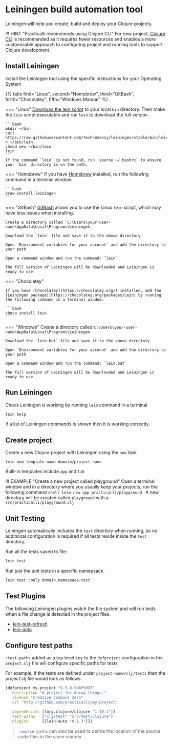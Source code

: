 # Leiningen build automation tool

Leiningen will help you create, build and deploy your Clojure projects.

!!! HINT "Practicalli recommends using Clojure CLI"
    For new project, [Clojure CLI](/clojure/clojure-cli/) is recommended as it requires fewer resources and enables a more customisable approach to configuring project and running tools to support Clojure development.


## Install Leiningen

Install the Leiningen tool using the specific instructions for your Operating System

<!-- Operating System specific instructions -->
{% tabs first="Linux", second="Homebrew", third="GitBash", forth="Chocolatey", fifth="Windows Manual" %}


=== "Linux"
    [Download the lein script](https://raw.githubusercontent.com/technomancy/leiningen/stable/bin/lein) to your local `bin` directory.  Then make the `lein` script executable and run `lein` to download the full version.

    ```bash
    mkdir ~/bin
    curl https://raw.githubusercontent.com/technomancy/leiningen/stable/bin/lein > ~/bin/lein
    chmod u+x ~/bin/lein
    lein
    ```
    If the command `lein` is not found, run `source ~/.bashrc` to ensure your `bin` directory is on the path.


=== "Homebrew"
    If you have [Homebrew](https://brew.sh/) installed, run the following command in a terminal window.

    ```bash
    brew install leiningen
    ```

=== "GitBash"
    [GitBash](https://gitforwindows.org/) allows you to use the Linux `lein` script, which may have less issues when installing.

    Create a directory called `C:\Users\your-user-name\AppData\Local\Programs\Leiningen`

    Download the `lein` file and save it to the above directory

    Open `Environment variables for your account` and add the directory to your path

    Open a command window and run the command: `lein`

    The full version of Leiningen will be downloaded and Leiningen is ready to use.


=== "Chocolatey"

    If you have [Chocolatey](https://chocolatey.org/) installed, add the [Leiningen package](https://chocolatey.org/packages/Lein) by running the following command in a terminal window.

    ```bash
    choco install lein
    ```

=== "Windows"
    Create a directory called `C:\Users\your-user-name\AppData\Local\Programs\Leiningen`

    Download the `lein.bat` file and save it to the above directory

    Open `Environment variables for your account` and add the directory to your path

    Open a command window and run the command: `lein.bat`

    The full version of Leiningen will be downloaded and Leiningen is ready to use.


## Run Leiningen

Check Leiningen is working by running `lein` command in a terminal

```bash
lein help
```

If a list of Leiningen commands is shown then it is working correctly.

<!-- ![Leiningen help](/images/leiningen-help.png) -->


## Create project

Create a new Clojure project with Leiningen using the `new` task

```shell
lein new template-name domain/project-name
```

Built-in templates include `app` and `lib`

!!! EXAMPLE "Create a new project called playground"
    Open a terminal window and in a directory where you usually keep your projects, run the following command
    ```shell
    lein new app practicalli/playground
    ```
    A new directory will be created called `playground` with a `src/practicalli/playground.clj`


## Unit Testing

Leiningen automatically includes the `test` directory when running, so no additional configuration is required if all tests reside inside the `test` directory.

Run all the tests saved to file:

```bash
lein test
```

Run just the unit tests in a specific namepsace.

```bash
lein test :only domain.namespace-test
```

## Test Plugins

The following Leiningen plugins watch the file system and will run tests when a file change is detected in the project files.

* [lein-test-refresh](https://github.com/jakemcc/lein-test-refresh)
* [lein-auto](https://github.com/weavejester/lein-auto)


## Configure test paths

`:test-paths` added as a top level key to the `defproject` configuration in the `project.clj` file will configure specific paths for tests

For example, if the tests are defined under `project-name/clj/tests` then the project.clj file would look as follows:

```clojure
(defproject my-project "0.5.0-SNAPSHOT"
  :description "A project for doing things."
  :license "Creative Commons Zero"
  :url "http://github.com/practicalli/my-project"

  :dependencies [[org.clojure/clojure "1.10.1"]]
  :test-paths   ["clj/test" "src/test/clojure"]
  :plugins      [[lein-auto "0.1.3"]])
```

> `:source-paths` can also be used to define the location of the source code files in the same manner.
